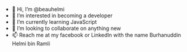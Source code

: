 - 👋 Hi, I’m @beauhelmi
- 👀 I’m interested in becoming a developer
- 🌱 I’m currently learning JavaScript 
- 💞️ I’m looking to collaborate on anything new
- 📫 Reach me at my facebook or LinkedIn with the name Burhanuddin Helmi bin Ramli

<!---
beauhelmi/beauhelmi is a ✨ special ✨ repository because its `README.md` (this file) appears on your GitHub profile.
You can click the Preview link to take a look at your changes.
--->
